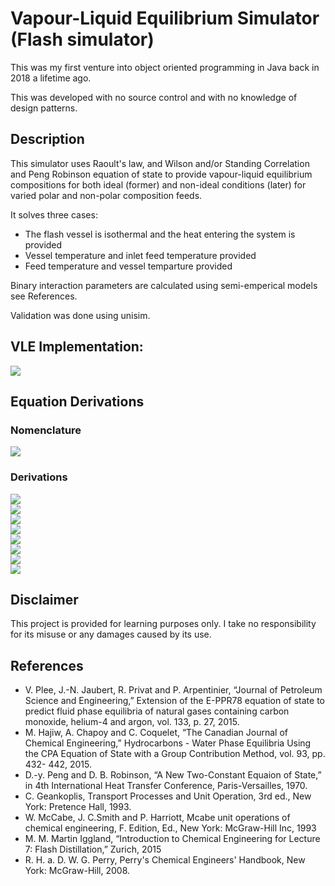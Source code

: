 # Vapour-Liquid Equilibrium Simulator (Flash simulator)

This was my first venture into object oriented programming in Java back in 2018 a lifetime ago.

This was developed with no source control and with no knowledge of design patterns.

## Description

This simulator uses Raoult's law, and Wilson and/or Standing Correlation and Peng Robinson equation of state to provide vapour-liquid equilibrium compositions for both ideal (former) and non-ideal conditions (later) for varied polar and non-polar composition feeds.

It solves three cases:

- The flash vessel is isothermal and the heat entering the system is provided
- Vessel temperature and inlet feed temperature provided
- Feed temperature and vessel temparture provided

Binary interaction parameters are calculated using semi-emperical models see References.

Validation was done using unisim.

## VLE Implementation:

![](docs/flowchart.png)

## Equation Derivations

### Nomenclature

![](docs/nomenclature.png)

### Derivations

![](docs/1.png)</br>
![](docs/2.png)</br>
![](docs/3.png)</br>
![](docs/4.png)</br>
![](docs/5.png)</br>
![](docs/6.png)</br>
![](docs/7.png)</br>
![](docs/8.png)</br>

## Disclaimer

This project is provided for learning purposes only. I take no responsibility for its misuse or any damages caused by its use.

## References

- V. Plee, J.-N. Jaubert, R. Privat and P. Arpentinier, “Journal of Petroleum Science and Engineering,” Extension
  of the E-PPR78 equation of state to predict fluid phase equilibria of natural gases containing carbon
  monoxide, helium-4 and argon, vol. 133, p. 27, 2015.
- M. Hajiw, A. Chapoy and C. Coquelet, “The Canadian Journal of Chemical Engineering,” Hydrocarbons -
  Water Phase Equilibria Using the CPA Equation of State with a Group Contribution Method, vol. 93, pp. 432-
  442, 2015.
- D.-y. Peng and D. B. Robinson, “A New Two-Constant Equaion of State,” in 4th International Heat Transfer
  Conference, Paris-Versailles, 1970.
- C. Geankoplis, Transport Processes and Unit Operation, 3rd ed., New York: Pretence Hall, 1993.
- W. McCabe, J. C.Smith and P. Harriott, Mcabe unit operations of chemical engineering, F. Edition, Ed., New
  York: McGraw-Hill Inc, 1993
- M. M. Martin Iggland, “Introduction to Chemical Engineering for Lecture 7: Flash Distillation,” Zurich, 2015
- R. H. a. D. W. G. Perry, Perry's Chemical Engineers' Handbook, New York: McGraw-Hill, 2008.
